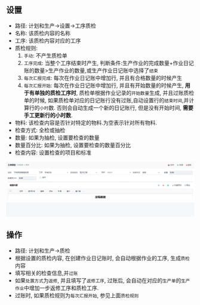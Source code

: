 ## 设置

- 路径: 计划和生产->设置->工序质检
- 名称: 该质检内容的名称
- 工序: 该质检内容对应的工序
- 质检规则:
  1. `手动`: 不产生质检单 
  2. `工序完成`: 当整个工序结束时产生, 判断条件:生产作业的完成数量+作业日记账的数量>生产作业的数量,或生产作业日记账中选择了`结束`
  3. `每次汇报完成`: 每次在作业日记账中增加行, 并且有合格数量的时候产生
  4. `每次汇报开始`: 每次在作业日记账中增加行, 并且有开始数量的时候产生, **用于有单独的质检工序时**, 质检单根据作业记录的`开始数量`生成, 并且过账质检单的时候, 如果质检单对应的日记账行没有过账,自动设置行的`结束时间`,并计算行的`小时`数. 否则会自动生成一个新的日记账行, 但是没有开始时间, **需要手工更新行的小时数**.
- 物料: 该检查内容是否针对特定的物料.为空表示针对所有物料.
- 检查方式: 全检或抽检
- 数量: 如果为抽检, 设置要检查的数量
- 数量百分比: 如果为抽检, 设置要检查的数量百分比
- 检查内容: 设置检查的项目和标准

![Qc Setting](../images/Production/qc-setting.png)

## 操作

- 路径: 计划和生产->质检
- 根据设置的质检内容, 在创建作业日记账时, 会自动根据作业的工序, 生成`质检`内容
- 填写相关的检查信息,并`过账`
- 如果`处置方式`为`返修`, 并且填写了`返修工序`, 过账后, 会自动在对应的`生产单`的`生产作业`中增加一步返修工序和质检工序. 
- 过账时, 如果质检规则为`每次汇报开始`, 参见上面`质检规则`